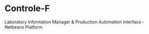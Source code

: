 # Controle-F
Laboratory Information Manager &amp; Production Automation interface - Netbeans Platform
